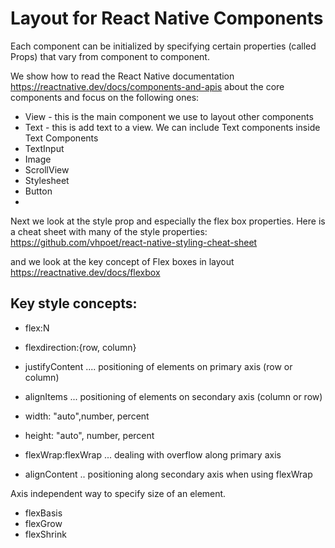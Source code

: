 # Layout for React Native Components
Each component can be initialized by specifying certain properties (called Props) that vary from component to component.

We show how to read the React Native documentation
https://reactnative.dev/docs/components-and-apis
about the core components and focus on the following ones:

* View  - this is the main component we use to layout other components
* Text - this is add text to a view. We can include Text components inside Text Components
* TextInput
* Image
* ScrollView
* Stylesheet
* Button
* 
Next we look at the style prop and especially the flex box properties.
Here is a cheat sheet with many of the style properties:
https://github.com/vhpoet/react-native-styling-cheat-sheet

and we look at the key concept of Flex boxes in layout
https://reactnative.dev/docs/flexbox

## Key style concepts:
* flex:N
* flexdirection:{row, column}
* justifyContent ....   positioning of elements on primary axis (row or column)
* alignItems ... positioning of elements on secondary axis (column or row)

* width: "auto",number, percent
* height: "auto", number, percent

* flexWrap:flexWrap ... dealing with overflow along primary axis
* alignContent .. positioning along secondary axis when using flexWrap

Axis independent way to specify size of an element.
* flexBasis
* flexGrow
* flexShrink
